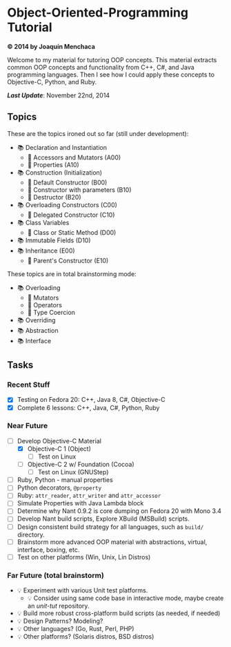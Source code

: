 # Object-Oriented-Programming Tutorial
**© 2014 by Joaquín Menchaca**

Welcome to my material for tutoring OOP concepts.  This material extracts common OOP concepts and functionality from C++, C#, and Java programming languages.  Then I see how I could apply these concepts to Objective-C, Python, and Ruby.

***Last Update***: November 22nd, 2014

## Topics

These are the topics ironed out so far (still under development):

* :books: Declaration and Instantiation
  * :green_book: Accessors and Mutators (A00)
  * :green_book: Properties (A10)
* :books: Construction (Initialization)
   * :green_book: Default Constructor (B00)
   * :green_book: Constructor with parameters (B10)
   * :green_book: Destructor (B20)
* :books: Overloading Constructors (C00)
   * :green_book: Delegated Constructor (C10)
* :books: Class Variables
   * :green_book: Class or Static Method (D00)
* :books: Immutable Fields (D10)
* :books: Inheritance (E00)
  * :green_book: Parent's Constructor (E10)

These topics are in total brainstorming mode:

* :books: Overloading
   * :green_book: Mutators
   * :green_book: Operators
   * :green_book: Type Coercion
* :books: Overriding
* :books: Abstraction
* :books: Interface

## Tasks

### Recent Stuff

* [x] Testing on Fedora 20: C++, Java 8, C#, Objective-C
* [x] Complete 6 lessons: C++, Java, C#, Python, Ruby

### Near Future

* [ ] Develop Objective-C Material
  * [x] Objective-C 1 (Object)
    * [ ] Test on Linux
  * [ ] Objective-C 2 w/ Foundation (Cocoa)
    * [ ] Test on Linux (GNUStep)
* [ ] Ruby, Python - manual properties
* [ ] Python decorators, `@property`
* [ ] Ruby: `attr_reader`, `attr_writer` and `attr_accessor`
* [ ] Simulate Properties with Java Lambda block
* [ ] Determine why Nant 0.9.2 is core dumping on Fedora 20 with Mono 3.4
* [ ] Develop Nant build scripts, Explore XBuild (MSBuild) scripts.
* [ ] Design consistent build strategy for all languages, such as `build/` directory.
* [ ] Brainstorm more advanced OOP material with abstractions, virtual, interface, boxing, etc.
* [ ] Test on other platforms (Win, Unix, Lin Distros)

### Far Future (total brainstorm)

* :bulb: Experiment with various Unit test platforms.
  * :bulb: Consider using same code base in interactive mode, maybe create an *unit-tut* repository.
* :bulb: Build more robust cross-platform build scripts (as needed, if needed)
* :bulb: Design Patterns? Modeling?
* :bulb: Other languages? (Go, Rust, Perl, PHP)
* :bulb: Other platforms? (Solaris distros, BSD distros)
